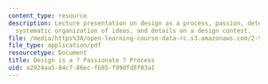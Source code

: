 ```yaml
---
content_type: resource
description: Lecture presentation on design as a process, passion, deterministic design,
  systematic organization of ideas, and details on a design contest.
file: /media/https%3A/open-learning-course-data-rc.s3.amazonaws.com/2-971-2nd-summer-introduction-to-design-january-iap-2003/a2924aa584c786ecfb85f99dfd8f03a1_design_process.pdf
file_type: application/pdf
resourcetype: Document
title: Design is a ? Passionate ? Process
uid: a2924aa5-84c7-86ec-fb85-f99dfd8f03a1
---
```

